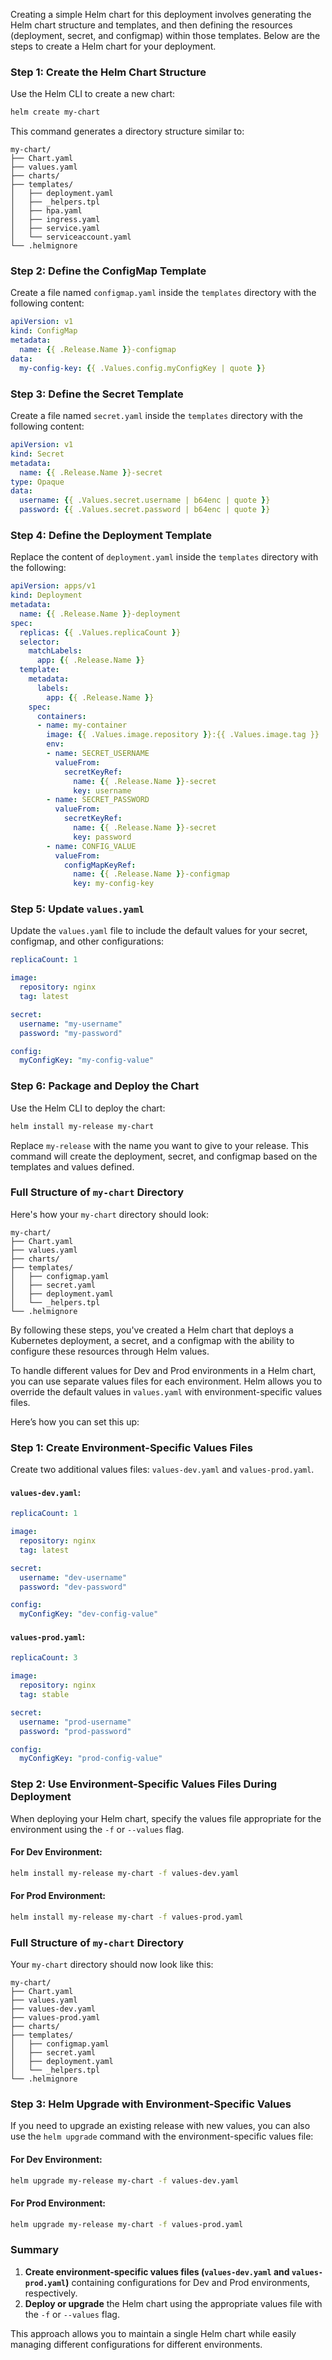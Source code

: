 Creating a simple Helm chart for this deployment involves generating the Helm chart structure and templates, and then defining the resources (deployment, secret, and configmap) within those templates. Below are the steps to create a Helm chart for your deployment.

### Step 1: Create the Helm Chart Structure

Use the Helm CLI to create a new chart:

```sh
helm create my-chart
```

This command generates a directory structure similar to:

```
my-chart/
├── Chart.yaml
├── values.yaml
├── charts/
├── templates/
│   ├── deployment.yaml
│   ├── _helpers.tpl
│   ├── hpa.yaml
│   ├── ingress.yaml
│   ├── service.yaml
│   └── serviceaccount.yaml
└── .helmignore
```

### Step 2: Define the ConfigMap Template

Create a file named `configmap.yaml` inside the `templates` directory with the following content:

```yaml
apiVersion: v1
kind: ConfigMap
metadata:
  name: {{ .Release.Name }}-configmap
data:
  my-config-key: {{ .Values.config.myConfigKey | quote }}
```

### Step 3: Define the Secret Template

Create a file named `secret.yaml` inside the `templates` directory with the following content:

```yaml
apiVersion: v1
kind: Secret
metadata:
  name: {{ .Release.Name }}-secret
type: Opaque
data:
  username: {{ .Values.secret.username | b64enc | quote }}
  password: {{ .Values.secret.password | b64enc | quote }}
```

### Step 4: Define the Deployment Template

Replace the content of `deployment.yaml` inside the `templates` directory with the following:

```yaml
apiVersion: apps/v1
kind: Deployment
metadata:
  name: {{ .Release.Name }}-deployment
spec:
  replicas: {{ .Values.replicaCount }}
  selector:
    matchLabels:
      app: {{ .Release.Name }}
  template:
    metadata:
      labels:
        app: {{ .Release.Name }}
    spec:
      containers:
      - name: my-container
        image: {{ .Values.image.repository }}:{{ .Values.image.tag }}
        env:
        - name: SECRET_USERNAME
          valueFrom:
            secretKeyRef:
              name: {{ .Release.Name }}-secret
              key: username
        - name: SECRET_PASSWORD
          valueFrom:
            secretKeyRef:
              name: {{ .Release.Name }}-secret
              key: password
        - name: CONFIG_VALUE
          valueFrom:
            configMapKeyRef:
              name: {{ .Release.Name }}-configmap
              key: my-config-key
```

### Step 5: Update `values.yaml`

Update the `values.yaml` file to include the default values for your secret, configmap, and other configurations:

```yaml
replicaCount: 1

image:
  repository: nginx
  tag: latest

secret:
  username: "my-username"
  password: "my-password"

config:
  myConfigKey: "my-config-value"
```

### Step 6: Package and Deploy the Chart

Use the Helm CLI to deploy the chart:

```sh
helm install my-release my-chart
```

Replace `my-release` with the name you want to give to your release. This command will create the deployment, secret, and configmap based on the templates and values defined.

### Full Structure of `my-chart` Directory

Here's how your `my-chart` directory should look:

```
my-chart/
├── Chart.yaml
├── values.yaml
├── charts/
├── templates/
│   ├── configmap.yaml
│   ├── secret.yaml
│   ├── deployment.yaml
│   └── _helpers.tpl
└── .helmignore
```

By following these steps, you've created a Helm chart that deploys a Kubernetes deployment, a secret, and a configmap with the ability to configure these resources through Helm values.

To handle different values for Dev and Prod environments in a Helm chart, you can use separate values files for each environment. Helm allows you to override the default values in `values.yaml` with environment-specific values files.

Here’s how you can set this up:

### Step 1: Create Environment-Specific Values Files

Create two additional values files: `values-dev.yaml` and `values-prod.yaml`.

#### `values-dev.yaml`:

```yaml
replicaCount: 1

image:
  repository: nginx
  tag: latest

secret:
  username: "dev-username"
  password: "dev-password"

config:
  myConfigKey: "dev-config-value"
```

#### `values-prod.yaml`:

```yaml
replicaCount: 3

image:
  repository: nginx
  tag: stable

secret:
  username: "prod-username"
  password: "prod-password"

config:
  myConfigKey: "prod-config-value"
```

### Step 2: Use Environment-Specific Values Files During Deployment

When deploying your Helm chart, specify the values file appropriate for the environment using the `-f` or `--values` flag.

#### For Dev Environment:

```sh
helm install my-release my-chart -f values-dev.yaml
```

#### For Prod Environment:

```sh
helm install my-release my-chart -f values-prod.yaml
```

### Full Structure of `my-chart` Directory

Your `my-chart` directory should now look like this:

```
my-chart/
├── Chart.yaml
├── values.yaml
├── values-dev.yaml
├── values-prod.yaml
├── charts/
├── templates/
│   ├── configmap.yaml
│   ├── secret.yaml
│   ├── deployment.yaml
│   └── _helpers.tpl
└── .helmignore
```

### Step 3: Helm Upgrade with Environment-Specific Values

If you need to upgrade an existing release with new values, you can also use the `helm upgrade` command with the environment-specific values file:

#### For Dev Environment:

```sh
helm upgrade my-release my-chart -f values-dev.yaml
```

#### For Prod Environment:

```sh
helm upgrade my-release my-chart -f values-prod.yaml
```

### Summary

1. **Create environment-specific values files (`values-dev.yaml` and `values-prod.yaml`)** containing configurations for Dev and Prod environments, respectively.
2. **Deploy or upgrade** the Helm chart using the appropriate values file with the `-f` or `--values` flag.

This approach allows you to maintain a single Helm chart while easily managing different configurations for different environments.

